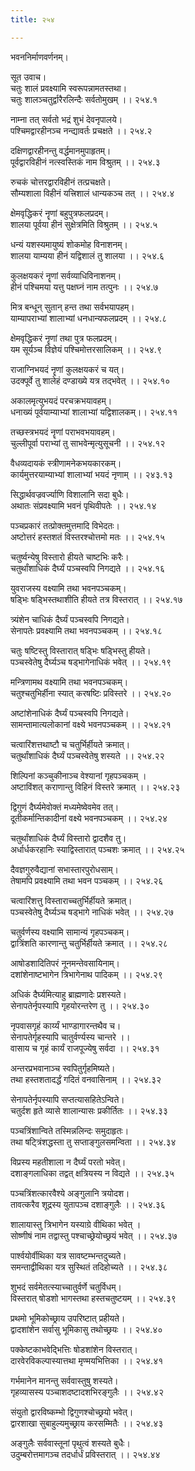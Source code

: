 ```yaml
---
title: २५४

---
```

भवननिर्माणवर्णनम्।  
  
सूत उवाच।  
चतुः शालं प्रवक्ष्यामि स्वरूपन्नामतस्तथा।  
चतुः शालञ्चतुर्द्वारैरलिन्दैः सर्वतोमुखम् ।। २५४.१  
  
नाम्ना तत् सर्वतो भद्रं शुभं देवनृपालये।  
पश्चिमद्वारहीनञ्च नन्द्यावर्तः प्रचक्षते ।। २५४.२  
  
दक्षिणद्वारहीनन्तु वर्द्धमानमुपाहृतम्।  
पूर्वद्वारविहीनं नत्स्वस्तिकं नाम विश्रुतम् ।। २५४.३  
  
रुचकं चोत्तरद्वारविहीनं तत्प्रचक्षते।  
सौम्यशाला विहीनं यत्त्रिशालं धान्यकञ्च तत् ।। २५४.४  
  
क्षेमवृद्धिकरं नॄणां बहुपुत्रफलप्रदम्।  
शालया पूर्वया हीनं सुक्षेत्रमिति विश्रुतम् ।। २५४.५  
  
धन्यं यशस्यमायुष्यं शोकमोह विनाशनम्।  
शालया याम्यया हीनं यद्विशालं तु शालया ।। २५४.६  
  
कुलक्षयकरं नॄणां सर्वव्याधिविनाशनम्।  
हीनं पश्चिमया यत्तु पक्षघ्नं नाम तत्पुनः ।। २५४.७  
  
मित्र बन्धून् सुतान् हन्त तथा सर्वभयापहम्।  
याम्यापराभ्यां शालाभ्यां धनधान्यफलप्रदम् ।। २५४.८  
  
क्षेमवृद्धिकरं नॄणां तथा पुत्र फलप्रदम्।  
यम सूर्यञ्च विज्ञेयं पश्चिमोत्तरसालिकम् ।। २५४.९  
  
राजाग्निभयदं नॄणां कुलक्षयकरं च यत्।  
उदक्पूर्वे तु शालेहं दण्डाख्ये यत्र तद्भवेत् ।। २५४.१०  
  
अकालमृत्युभयदं परचक्रभयावहम्।  
धनाख्यं पूर्वयाम्याभ्यां शालाभ्यां यद्विशालकम्।। २५४.११  
  
तच्छस्त्रभयदं नॄणां पराभवभयावहम्।  
चुल्लीपूर्वा पराभ्यां तु साभवेन्मृत्युसूचनी ।। २५४.१२  
  
वैधव्यदायकं स्त्रीणामनेकभयकारकम्।  
कार्यमुत्तरयाम्याभ्यां शालाभ्यां भयदं नृणाम् ।। २४३.१३  
  
सिद्धार्थवज्रवर्ज्याणि विशालानि सदा बुधैः।  
अथातः संप्रवक्ष्यामि भवनं पृथिवीपतेः ।। २५४.१४  
  
पञ्चप्रकारं तत्प्रोक्तमुत्तमादि विभेदतः।  
अष्टोत्तरं हस्तशतं विस्तरश्चोत्तमो मतः ।। २५४.१५  
  
चतुर्ष्वन्येषु विस्तारो हीयते चाष्टभिः करैः।  
चतुर्थांशाधिकं दैर्घ्यं पञ्चस्वपि निगद्यते ।। २५४.१६  
  
युवराजस्य वक्ष्यामि तथा भवनपञ्चकम्।  
षड्भिः षड्भिस्तथाशीति हीयते तत्र विस्तरात् ।। २५४.१७  
  
त्र्यंशेन चाधिकं दैर्घ्यं पञ्चस्वपि निगद्यते।  
सेनापतेः प्रवक्ष्यामि तथा भवनपञ्चकम् ।। २५४.१८  
  
चतुः षष्टिस्तु विस्तारात् षड्भिः षड्भिस्तु हीयते।  
पञ्चस्वेतेषु दैर्घ्यञ्च षड्भागेनाधिकं भवेत् ।। २५४.१९  
  
मन्त्रिणामथ वक्ष्यामि तथा भवनपञ्चकम्।  
चतुश्चतुभिर्हीना स्यात् करषष्टिः प्रविस्तरे ।। २५४.२०  
  
अष्टांशेनाधिकं दैर्घ्यं पञ्चस्वपि निगद्यते।  
सामन्तामात्यलोकानां वक्ष्ये भवनपञ्चकम् ।। २५४.२१  
  
चत्वारिंशत्तथाष्टौ च चतुर्भिर्हीयते क्रमात्।  
चतुर्थांशाधिकं दैर्घ्यं पञ्चस्वेतेषु शस्यते ।। २५४.२२  
  
शिल्पिनां कञ्चुकीनाञ्च वेश्यानां गृहपञ्चकम् ।  
अष्टाविंशत् कराणान्तु विहिनं विस्तरे क्रमात् ।। २५४.२३  
  
द्विगुणं दैर्घ्यमेवोक्तं मध्यमेष्वेवमेव तत्।  
दूतीकर्मान्तिकादीनां वक्ष्ये भवनपञ्चकम् ।। २५४.२४  
  
चतुर्थांशाधिकं दैर्घ्यं विस्तारो द्वादशैव तु।  
अर्धार्धकरहानिः स्याद्विस्तारात् पञ्चशः क्रमात् ।। २५४.२५  
  
दैवज्ञगुरुवैद्यानां सभास्तारपुरोधसाम्।  
तेषामपि प्रवक्ष्यामि तथा भवन पञ्चकम् ।। २५४.२६  
  
चत्वारिंशत्तु विस्ताराच्चतुर्भिर्हीयते क्रमात्।  
पञ्चस्वेतेषु दैर्घ्यञ्च षड्भागे नाधिकं भवेत् ।। २५४.२७  
  
चतुर्वर्णस्य वक्ष्यामि सामान्यं गृहपञ्चकम्।  
द्वात्रिंशति कारणान्तु चतुर्भिर्हीयते क्रमात् ।। २५४.२८  
  
आषोडशादितिपरं नूनमन्तेवसायिनाम्।  
दशांशेनाष्टभागेन त्रिभागेनाथ पादिकम् ।। २५४.२९  
  
अधिकं दैर्घ्यमित्याहु ब्राह्मणादेः प्रशस्यते।  
सेनापतेर्नृपस्यापि गृहयोरन्तरेण तु ।। २५४.३०  
  
नृपवासगृहं कार्य्यं भाण्डागारन्तथैव च।  
सेनापतेर्गृहस्यापि चातुर्वर्ण्यस्य चान्तरे ।।  
वासाय च गृहं कार्यं राजपूज्येषु सर्वदा ।। २५४.३१  
  
अन्तरप्रभवानाञ्च स्वपितुर्गृहमिष्यते।  
तथा हस्तशतादर्द्धं गदितं वनवासिनाम् ।। २५४.३२  
  
सेनापतेर्नृपस्यापि सप्तत्यासहितेऽन्विते।  
चतुर्दश हृते व्यासे शालान्यासः प्रकीर्तितः ।। २५४.३३  
  
पञ्चत्रिंशान्विते तस्मिन्नलिन्दः समुदाहृतः।  
तथा षट्त्रिंशद्धस्ता तु सप्ताङ्गुलसमन्विता ।। २५४.३४  
  
विप्रस्य महतीशाला न दैर्घ्यं परतो भवेत्।  
दशाङ्गलाधिका तद्वत् क्षत्रियस्य न विद्यते ।। २५४.३५  
  
पञ्चत्रिंशत्कारवैश्ये अङ्गुलानि त्रयोदश।  
तावत्करैव शूद्रस्य युतापञ्च दशाङ्गुलैः ।। २५४.३६  
  
शालायास्तु त्रिभागेन यस्याग्रे वीथिका भवेत् ।  
सोष्णीषं नाम तद्वास्तु पश्चाच्छ्रेयोच्छ्रयं भवेत् ।। २५४.३७  
  
पार्श्वयोर्वीथिका यत्र सावष्टम्भन्तदुच्यते।  
समन्ताद्वीथिका यत्र सुस्थितं तदिहोच्यते ।। २५४.३८  
  
शुभदं सर्वमेतत्स्याच्चातुर्वर्णे चतुर्विधम्।  
विस्तरात् षोडशो भागस्तथा हस्तचतुष्टयम् ।। २५४.३९  
  
प्रथमो भूमिकोच्छ्राय उपरिष्टात् प्रहीयते।  
द्वादशांशेन सर्वासु भूमिकासु तथोच्छ्रयः ।। २५४.४०  
  
पक्केष्टकाभवेद्भित्तिः षोडशांशेन विस्तरात्।  
दारवेरविकल्पास्यात्तथा मृण्मयभित्तिका ।। २५४.४१  
  
गर्भमानेन मानन्तु सर्ववास्तुषु शस्यते।  
गृहव्यासस्य पञ्चाशदष्टादशभिरङ्गुलैः ।। २५४.४२  
  
संयुतो द्वारविष्कम्भो द्विगुणश्चोच्छ्रयो भवेत्।  
द्वारशाखा सुबाहुल्यमुच्छ्राय करसम्मितैः ।। २५४.४३  
  
अङ्गुलैः सर्ववास्तूनां पृथुत्वं शस्यते बुधैः।  
उदुम्बरोत्तमागञ्च तदर्धार्धं प्रविस्तरात् ।। २५४.४४